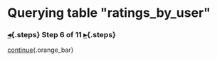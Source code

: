 <div class="top">

# Querying table "ratings_by_user"
### [◂](command:katapod.loadPage?step5){.steps} Step 6 of 11 [▸](command:katapod.loadPage?step7){.steps}
</div>



[continue](command:katapod.loadPage?step7){.orange_bar}